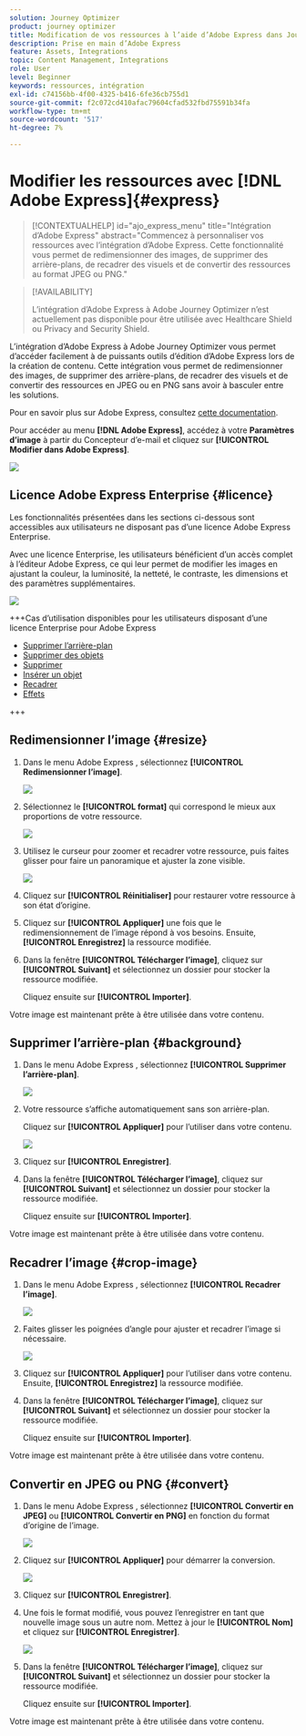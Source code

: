 ```yaml
---
solution: Journey Optimizer
product: journey optimizer
title: Modification de vos ressources à l’aide d’Adobe Express dans Journey Optimizer
description: Prise en main d’Adobe Express
feature: Assets, Integrations
topic: Content Management, Integrations
role: User
level: Beginner
keywords: ressources, intégration
exl-id: c74156bb-4f00-4325-b416-6fe36cb755d1
source-git-commit: f2c072cd410afac79604cfad532fbd75591b34fa
workflow-type: tm+mt
source-wordcount: '517'
ht-degree: 7%

---
```


# Modifier les ressources avec [!DNL Adobe Express]{#express}

>[!CONTEXTUALHELP]
>id="ajo_express_menu"
>title="Intégration d’Adobe Express"
>abstract="Commencez à personnaliser vos ressources avec l’intégration d’Adobe Express. Cette fonctionnalité vous permet de redimensionner des images, de supprimer des arrière-plans, de recadrer des visuels et de convertir des ressources au format JPEG ou PNG."

>[!AVAILABILITY]
>
>L’intégration d’Adobe Express à Adobe Journey Optimizer n’est actuellement pas disponible pour être utilisée avec Healthcare Shield ou Privacy and Security Shield.

L’intégration d’Adobe Express à Adobe Journey Optimizer vous permet d’accéder facilement à de puissants outils d’édition d’Adobe Express lors de la création de contenu. Cette intégration vous permet de redimensionner des images, de supprimer des arrière-plans, de recadrer des visuels et de convertir des ressources en JPEG ou en PNG sans avoir à basculer entre les solutions.

Pour en savoir plus sur Adobe Express, consultez [cette documentation](https://helpx.adobe.com/fr/express/user-guide.html).

Pour accéder au menu **[!DNL Adobe Express]**, accédez à votre **Paramètres d’image** à partir du Concepteur d’e-mail et cliquez sur **[!UICONTROL Modifier dans Adobe Express]**.

![](assets/express_1.png)

## Licence Adobe Express Enterprise {#licence}

Les fonctionnalités présentées dans les sections ci-dessous sont accessibles aux utilisateurs ne disposant pas d’une licence Adobe Express Enterprise.

Avec une licence Enterprise, les utilisateurs bénéficient d’un accès complet à l’éditeur Adobe Express, ce qui leur permet de modifier les images en ajustant la couleur, la luminosité, la netteté, le contraste, les dimensions et des paramètres supplémentaires.

![](assets/express-licence.png)

+++Cas d’utilisation disponibles pour les utilisateurs disposant d’une licence Enterprise pour Adobe Express

* [Supprimer l’arrière-plan](https://helpx.adobe.com/express/create-and-edit-images/edit-images/remove-background.html)
* [Supprimer des objets](https://helpx.adobe.com/express/create-and-edit-images/create-and-modify-with-generative-ai/remove-objects-generative-fill.html)
* [Supprimer](https://helpx.adobe.com/express/create-and-edit-images/edit-images/eraser.html)
* [Insérer un objet](https://helpx.adobe.com/express/adobe-express-on-mobile/create-and-edit-designs/generative-fill-mobile.html)
* [Recadrer](https://helpx.adobe.com/express/create-and-edit-images/edit-images/crop-and-shape-images.html)
* [ Effets ](https://helpx.adobe.com/express/add-effects-to-your-designs/add-images-and-visuals/apply-image-filters.html)

+++

## Redimensionner l’image {#resize}

1. Dans le menu Adobe Express , sélectionnez **[!UICONTROL Redimensionner l’image]**.

   ![](assets/express-resize-1.png)

1. Sélectionnez le **[!UICONTROL format]** qui correspond le mieux aux proportions de votre ressource.

   ![](assets/express-resize-2.png)

1. Utilisez le curseur pour zoomer et recadrer votre ressource, puis faites glisser pour faire un panoramique et ajuster la zone visible.

   ![](assets/express-resize-3.png)

1. Cliquez sur **[!UICONTROL Réinitialiser]** pour restaurer votre ressource à son état d’origine.

1. Cliquez sur **[!UICONTROL Appliquer]** une fois que le redimensionnement de l’image répond à vos besoins. Ensuite, **[!UICONTROL Enregistrez]** la ressource modifiée.

1. Dans la fenêtre **[!UICONTROL Télécharger l’image]**, cliquez sur **[!UICONTROL Suivant]** et sélectionnez un dossier pour stocker la ressource modifiée.

   Cliquez ensuite sur **[!UICONTROL Importer]**.

Votre image est maintenant prête à être utilisée dans votre contenu.

## Supprimer l’arrière-plan {#background}

1. Dans le menu Adobe Express , sélectionnez **[!UICONTROL Supprimer l’arrière-plan]**.

   ![](assets/express-background-1.png)

1. Votre ressource s’affiche automatiquement sans son arrière-plan.

   Cliquez sur **[!UICONTROL Appliquer]** pour l’utiliser dans votre contenu.

   ![](assets/express-background-2.png)

1. Cliquez sur **[!UICONTROL Enregistrer]**.

1. Dans la fenêtre **[!UICONTROL Télécharger l’image]**, cliquez sur **[!UICONTROL Suivant]** et sélectionnez un dossier pour stocker la ressource modifiée.

   Cliquez ensuite sur **[!UICONTROL Importer]**.

Votre image est maintenant prête à être utilisée dans votre contenu.

## Recadrer l’image {#crop-image}

1. Dans le menu Adobe Express , sélectionnez **[!UICONTROL Recadrer l’image]**.

   ![](assets/express-crop-1.png)

1. Faites glisser les poignées d’angle pour ajuster et recadrer l’image si nécessaire.

   ![](assets/express-crop-2.png)

1. Cliquez sur **[!UICONTROL Appliquer]** pour l’utiliser dans votre contenu. Ensuite, **[!UICONTROL Enregistrez]** la ressource modifiée.

1. Dans la fenêtre **[!UICONTROL Télécharger l’image]**, cliquez sur **[!UICONTROL Suivant]** et sélectionnez un dossier pour stocker la ressource modifiée.

   Cliquez ensuite sur **[!UICONTROL Importer]**.

Votre image est maintenant prête à être utilisée dans votre contenu.

## Convertir en JPEG ou PNG {#convert}

1. Dans le menu Adobe Express , sélectionnez **[!UICONTROL Convertir en JPEG]** ou **[!UICONTROL Convertir en PNG]** en fonction du format d’origine de l’image.

   ![](assets/express-convert-1.png)

1. Cliquez sur **[!UICONTROL Appliquer]** pour démarrer la conversion.

   ![](assets/express-convert-2.png)

1. Cliquez sur **[!UICONTROL Enregistrer]**.

1. Une fois le format modifié, vous pouvez l’enregistrer en tant que nouvelle image sous un autre nom. Mettez à jour le **[!UICONTROL Nom]** et cliquez sur **[!UICONTROL Enregistrer]**.

   ![](assets/express-convert-3.png)

1. Dans la fenêtre **[!UICONTROL Télécharger l’image]**, cliquez sur **[!UICONTROL Suivant]** et sélectionnez un dossier pour stocker la ressource modifiée.

   Cliquez ensuite sur **[!UICONTROL Importer]**.

Votre image est maintenant prête à être utilisée dans votre contenu.
